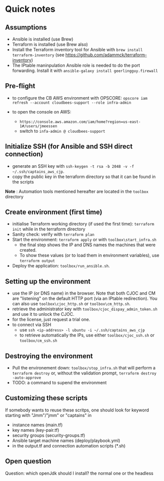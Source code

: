 # Quick notes

## Assumptions
- Ansible is installed (use Brew)
- Terraform is installed (use Brew also)
- Install the Terraform inventory tool for Ansible with `brew install terraform-inventory` (see https://github.com/adammck/terraform-inventory)
- The IPtable maninpulation Ansible role is needed to do the port forwarding. Install it with `ansible-galaxy install geerlingguy.firewall`

## Pre-flight
- to configure the CB AWS environment with OPSCORE: `opscore iam refresh --account cloudbees-support --role infra-admin`

- to open the console on AWS:
  - `https://console.aws.amazon.com/iam/home?region=us-east-1#/users/jmeessen`
  - switch to `infa-admin @ cloudbees-support`

## Initialize SSH (for Ansible and SSH direct connection)
- generate an SSH key with `ssh-keygen -t rsa -b 2048 -v -f ~/.ssh/captains_aws_cjp`.
- copy the public key in the terraform directory so that it can be found in the scripts

**Note** : Automation tools mentioned hereafter are located in the `toolbox` directory

## Create environment (first time)
- initialise Terraform working directory (if used the first time): `terraform init` while in the terraform directory
- Sanity check: verify with `terraform plan`
- Start the environment: `terraform apply` or with `toolbox\start_infra.sh`
  - the final step shows the IP and DNS names the machines that were created.
  - To show these values (or to load them in environment variables), use `terraform output`
- Deploy the application: `toolbox/run_ansible.sh`. 

## Setting up the environment
- use the IP (or DNS name) in the browser. Note that both CJOC and CM are "listening" on the default HTTP port (via an IPtable redirection). You can also use `toolbox\cjoc_http.sh` or `toolbox\cm_http.sh`.
- retrieve the administrator key with `toolbox/cjoc_dispay_admin_token.sh` and use it to unlock the CJOC.
- for the license, just request a trial one.
- to connect via SSH
  - use `ssh <ip-address> -l ubuntu -i ~/.ssh/captains_aws_cjp`
  - to retrieve automatically the IPs, use either `toolbox/cjoc_ssh.sh` or `toolbox/cm_ssh.sh`

## Destroying the environment
- Pull the environement down: `toolbox/stop_infra.sh` that will perform a `terraform destroy` or, without the validation prompt, `terraform destroy -auto-approve`
- TODO: a command to supend the environment

## Customizing these scripts
If somebody wants to reuse these scritps, one should look for keyword starting with "Jmm"/"jmm" or "captains" in
- instance names (main.tf)
- key names (key-pair.tf)
- security groups (security-groups.tf)
- Ansible target machine names (deploy/playbook.yml)
- in the output.tf and connection automation scripts (*.sh)

## Open question

Question: which openJdk should I install? the normal one or the headless
